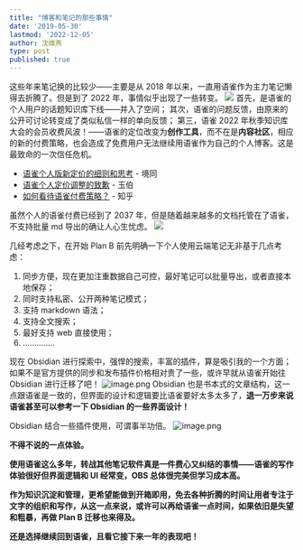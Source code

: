 ```yaml
---
title: "博客和笔记的那些事情"
date: '2019-05-30'
lastmod: '2022-12-05'
author: 沈维燕
type: post
published: true
---
```


这些年来笔记换的比较少——主要是从 2018 年以来，一直用语雀作为主力笔记懒得去折腾了。但是到了 2022 年，事情似乎出现了一些转变。
![](https://1.bp.blogspot.com/-sP6euyqs1pc/XUMAy04i4gI/AAAAAAAGpAM/MThDM11XjO8B3WoScwLaGsvnz_uVhaN-QCLcBGAs/s1600/StockSnap_TBJ9OPDGMK%2B%255B2%255D.jpg#crop=0&crop=0&crop=1&crop=1&from=url&id=Xwf5S&originHeight=903&originWidth=1600&originalType=binary&ratio=1&rotation=0&showTitle=false&status=done&style=none&title=)
首先，是语雀的个人用户的话题知识库下线——并入了空间；
其次，语雀的问题反馈，由原来的公开可讨论转变成了类似私信一样的单向反馈；
第三，语雀 2022 年秋季知识库大会的会员收费风波！——语雀的定位改变为**创作工具**，而不在是**内容社区**，相应的新的付费策略，也会造成了免费用户无法继续用语雀作为自己的个人博客。这是最致命的一次信任危机。

- [语雀个人版新定价的细则和思考](https://www.yuque.com/docs/share/26348e63-d6f2-464c-889c-2af952f1144d) - 境同
- [语雀个人定价调整的致歉](https://www.yuque.com/yubo/morning/thinking-of-yuque-price) - 玉伯
- [如何看待语雀付费策略？](https://www.zhihu.com/question/562238887) - 知乎

虽然个人的语雀付费已经到了 2037 年，但是随着越来越多的文档托管在了语雀，不支持批量 md 导出的确让人心生忧虑。
![](https://note-1251708715.cos.ap-guangzhou.myqcloud.com/Obsidian/20221031140408.png#crop=0&crop=0&crop=1&crop=1&id=z0esY&originHeight=271&originWidth=695&originalType=binary&ratio=1&rotation=0&showTitle=false&status=done&style=none&title=)

几经考虑之下，在开始 Plan B 前先明确一下个人使用云端笔记无非基于几点考虑：

1. 同步方便，现在更加注重数据自己可控，最好笔记可以批量导出，或者直接本地保存；
2. 同时支持私密、公开两种笔记模式；
3. 支持 markdown 语法；
4. 支持全文搜索；
5. 最好支持 web 直接使用；
6. ..............

现在 Obsidian 进行探索中，强悍的搜索，丰富的插件，算是吸引我的一个方面；如果不是官方提供的同步和发布插件价格相对贵了一些，或许早就从语雀开始往 Obsidian 进行迁移了吧！
![image.png](https://shumlab.oss-cn-guangzhou.aliyuncs.com/yuque/2022/1667352679969-ee0e3e29-4564-4a02-93a4-74fb21678677.png)
Obsidian 也是书本式的文章结构，这一点跟语雀是一致的，但界面的设计和逻辑要比语雀要好太多太多了，**退一万步来说语雀甚至可以参考一下 Obsidian 的一些界面设计！**

Obsidian 结合一些插件使用，可谓事半功倍。
![image.png](https://shumlab.oss-cn-guangzhou.aliyuncs.com/yuque/2022/1667352766238-c6fa4314-3ccf-4ac5-9644-e2e5724e3ec3.png)

**不得不说的一点体验。**

**使用语雀这么多年，转战其他笔记软件真是一件费心又纠结的事情——语雀的写作体验很好但界面逻辑和 UI 经常变，OBS 总体很完美但学习成本高。**

**作为知识沉淀和管理，更希望能做到开箱即用，免去各种折腾的时间让用者专注于文字的组织和写作，从这一点来说，或许可以再给语雀一点时间，如果依旧是失望和粗暴，再做 Plan B 迁移也来得及。**

**还是选择继续回到语雀，且看它接下来一年的表现吧！**
